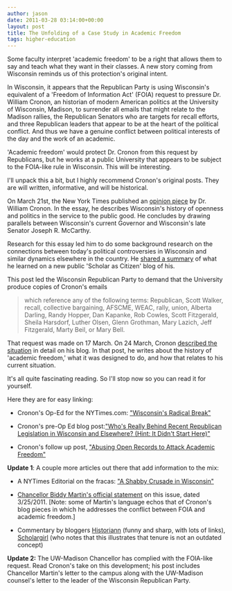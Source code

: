 ```yaml
---
author: jason
date: 2011-03-28 03:14:00+00:00
layout: post
title: The Unfolding of a Case Study in Academic Freedom
tags: higher-education
---
```


Some faculty interpret 'academic freedom' to be a right that allows them to say and teach what they want in their classes.  A new story coming from Wisconsin reminds us of this protection's original intent.</p>

In Wisconsin, it appears that the Republican Party is using Wisconsin's equivalent of a 'Freedom of Information Act' (FOIA) request to pressure Dr. William Cronon, an historian of modern American politics at the University of Wisconsin, Madison, to surrender all emails that might relate to the Madison rallies, the Republican Senators who are targets for recall efforts, and three Republican leaders that appear to be at the heart of the political conflict.  And thus we have a genuine conflict between political interests of the day and the work of an academic.

'Academic freedom' would protect Dr. Cronon from this request by Republicans, but he works at a public University that appears to be subject to the FOIA-like rule in Wisconsin.  This will be interesting.

I'll unpack this a bit, but I highly recommend Cronon's original posts.  They are will written, informative, and will be historical.

On March 21st, the New York Times published an [opinion piece](http://nyti.ms/fG3nzH) by Dr. William Cronon.  In the essay, he describes Wisconsin's history of openness and politics in the service to the public good.  He concludes by drawing parallels between Wisconsin's current Governor and Wisconsin's late Senator Joseph R. McCarthy.

Research for this essay led him to do some background research on the connections between today's political controversies in Wisconsin and similar dynamics elsewhere in the country.  He [shared a summary](http://bit.ly/gSyLdc) of what he learned on a new public 'Scholar as Citizen' blog of his.

This post led the Wisconsin Republican Party to demand that the University produce copies of Cronon's emails

>which reference any of the following terms: Republican, Scott Walker, recall, collective bargaining, AFSCME, WEAC, rally, union, Alberta Darling, Randy Hopper, Dan Kapanke, Rob Cowles, Scott Fitzgerald, Sheila Harsdorf, Luther Olsen, Glenn Grothman, Mary Lazich, Jeff Fitzgerald, Marty Beil, or Mary Bell.

That request was made on 17 March.  On 24 March, Cronon [described the situation](http://bit.ly/fNg5eh) in detail on his blog.  In that post, he writes about the history of 'academic freedom,' what it was designed to do, and how that relates to his current situation.

It's all quite fascinating reading.  So I'll stop now so you can read it for yourself.

Here they are for easy linking:

  * Cronon's Op-Ed for the NYTimes.com: ["Wisconsin's Radical Break"](http://nyti.ms/fG3nzH)

  * Cronon's pre-Op Ed blog post:["Who's Really Behind Recent Republican Legislation in Wisconsin and Elsewhere? (Hint: It Didn't Start Here)"](http://bit.ly/gSyLdc)

  * Cronon's follow up post, ["Abusing Open Records to Attack Academic Freedom"](http://bit.ly/fNg5eh)

**Update 1**: A couple more articles out there that add information to the mix:

  * A NYTimes Editorial on the fracas: ["A Shabby Crusade in Wisconsin"](http://nyti.ms/edpy6D)

  * [Chancellor Biddy Martin's ](http://nyti.ms/edpy6D)[official statement](http://bit.ly/g7dXYB) on this issue, dated 3/25/2011.  [Note:  some of Martin's language echos that of Cronon's blog pieces in which he addresses the conflict between FOIA and academic freedom.]

  * Commentary by bloggers [Historiann](http://bit.ly/gA8mhI) (funny and sharp, with lots of links), [Scholargirl](http://bit.ly/gA8mhI) (who notes that this illustrates that tenure is not an outdated concept)

**Update 2:** The UW-Madison Chancellor has complied with the FOIA-like request.  Read Cronon's take on this development; his post includes Chancellor Martin's letter to the campus along with the UW-Madison counsel's letter to the leader of the Wisconsin Republican Party.







